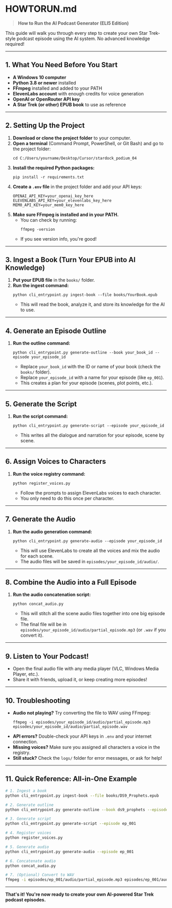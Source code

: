# HOWTORUN.md

> **How to Run the AI Podcast Generator (ELI5 Edition)**

This guide will walk you through every step to create your own Star Trek-style podcast episode using the AI system. No advanced knowledge required!

---

## 1. What You Need Before You Start

- **A Windows 10 computer**
- **Python 3.8 or newer** installed
- **FFmpeg** installed and added to your PATH
- **ElevenLabs account** with enough credits for voice generation
- **OpenAI or OpenRouter API key**
- **A Star Trek (or other) EPUB book** to use as reference

---

## 2. Setting Up the Project

1. **Download or clone the project folder** to your computer.
2. **Open a terminal** (Command Prompt, PowerShell, or Git Bash) and go to the project folder:
   ```
   cd C:/Users/yourname/Desktop/Cursor/stardock_podium_04
   ```
3. **Install the required Python packages:**
   ```
   pip install -r requirements.txt
   ```
4. **Create a `.env` file** in the project folder and add your API keys:
   ```env
   OPENAI_API_KEY=your_openai_key_here
   ELEVENLABS_API_KEY=your_elevenlabs_key_here
   MEM0_API_KEY=your_mem0_key_here
   ```
5. **Make sure FFmpeg is installed and in your PATH.**
   - You can check by running:
     ```
     ffmpeg -version
     ```
   - If you see version info, you're good!

---

## 3. Ingest a Book (Turn Your EPUB into AI Knowledge)

1. **Put your EPUB file** in the `books/` folder.
2. **Run the ingest command:**
   ```
   python cli_entrypoint.py ingest-book --file books/YourBook.epub
   ```
   - This will read the book, analyze it, and store its knowledge for the AI to use.

---

## 4. Generate an Episode Outline

1. **Run the outline command:**
   ```
   python cli_entrypoint.py generate-outline --book your_book_id --episode your_episode_id
   ```
   - Replace `your_book_id` with the ID or name of your book (check the `books/` folder).
   - Replace `your_episode_id` with a name for your episode (like `ep_001`).
   - This creates a plan for your episode (scenes, plot points, etc.).

---

## 5. Generate the Script

1. **Run the script command:**
   ```
   python cli_entrypoint.py generate-script --episode your_episode_id
   ```
   - This writes all the dialogue and narration for your episode, scene by scene.

---

## 6. Assign Voices to Characters

1. **Run the voice registry command:**
   ```
   python register_voices.py
   ```
   - Follow the prompts to assign ElevenLabs voices to each character.
   - You only need to do this once per character.

---

## 7. Generate the Audio

1. **Run the audio generation command:**
   ```
   python cli_entrypoint.py generate-audio --episode your_episode_id
   ```
   - This will use ElevenLabs to create all the voices and mix the audio for each scene.
   - The audio files will be saved in `episodes/your_episode_id/audio/`.

---

## 8. Combine the Audio into a Full Episode

1. **Run the audio concatenation script:**
   ```
   python concat_audio.py
   ```
   - This will stitch all the scene audio files together into one big episode file.
   - The final file will be in `episodes/your_episode_id/audio/partial_episode.mp3` (or `.wav` if you convert it).

---

## 9. Listen to Your Podcast!

- Open the final audio file with any media player (VLC, Windows Media Player, etc.).
- Share it with friends, upload it, or keep creating more episodes!

---

## 10. Troubleshooting

- **Audio not playing?** Try converting the file to WAV using FFmpeg:
  ```
  ffmpeg -i episodes/your_episode_id/audio/partial_episode.mp3 episodes/your_episode_id/audio/partial_episode.wav
  ```
- **API errors?** Double-check your API keys in `.env` and your internet connection.
- **Missing voices?** Make sure you assigned all characters a voice in the registry.
- **Still stuck?** Check the `logs/` folder for error messages, or ask for help!

---

## 11. Quick Reference: All-in-One Example

```bash
# 1. Ingest a book
python cli_entrypoint.py ingest-book --file books/DS9_Prophets.epub

# 2. Generate outline
python cli_entrypoint.py generate-outline --book ds9_prophets --episode ep_001

# 3. Generate script
python cli_entrypoint.py generate-script --episode ep_001

# 4. Register voices
python register_voices.py

# 5. Generate audio
python cli_entrypoint.py generate-audio --episode ep_001

# 6. Concatenate audio
python concat_audio.py

# 7. (Optional) Convert to WAV
ffmpeg -i episodes/ep_001/audio/partial_episode.mp3 episodes/ep_001/audio/partial_episode.wav
```

---

**That's it! You're now ready to create your own AI-powered Star Trek podcast episodes.**
